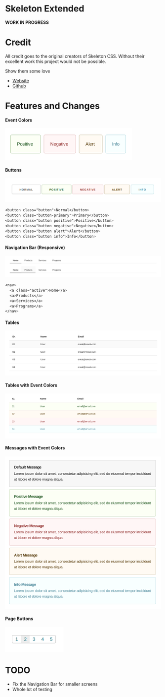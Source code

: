 # Skeleton Extended
__WORK IN PROGRESS__

# Credit
All credit goes to the original creators of Skeleton CSS. Without their excellent work this project would not be possible.

Show them some love 
* [Website](http://getskeleton.com/)
* [Github](https://github.com/dhg/Skeleton/)

# Features and Changes
#### Event Colors
![Event Colors](screenshots/02_event_colors.png)

#### Buttons
![Button Event Colors](screenshots/00_button_event_colors.png)

```css
<button class="button">Normal</button>
<button class="button-primary">Primary</button>
<button class="button positive">Positive</button>
<button class="button negative">Negative</button>
<button class="button alert">Alert</button>
<button class="button info">Info</button>
```

#### Navigation Bar (Responsive)
![Navigation Bar](screenshots/01_navbar.png)

```css
<nav>
  <a class="active">Home</a>
  <a>Products</a>
  <a>Services</a>
  <a>Programs</a>
</nav>
```

#### Tables
![Tables](screenshots/03_table.png)

#### Tables with Event Colors
![Tables with Event Colors](screenshots/04_table_event_colors.png)

#### Messages with Event Colors
![Messages](screenshots/05_messages.png)

#### Page Buttons
![Page Buttons](screenshots/06_pages.png)

# TODO
* Fix the Navigation Bar for smaller screens
* Whole lot of testing
